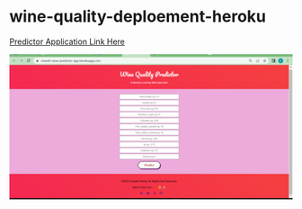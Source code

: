 # wine-quality-deploement-heroku

[Predictor Application Link Here](https://vineeth-wine-predictor-app.herokuapp.com/)

![](https://github.com/VineethReddy1997/wine-predictor-web-app/blob/master/2022-07-25.png)
